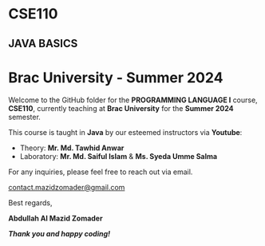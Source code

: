 # CSE110
## JAVA BASICS
# Brac University - Summer 2024

Welcome to the GitHub folder for the **PROGRAMMING LANGUAGE I** course, **CSE110**, currently teaching at **Brac University** for the **Summer 2024** semester.

This course is taught in **Java** by our esteemed instructors via **Youtube**:
- Theory: **Mr. Md. Tawhid Anwar**
- Laboratory: **Mr. Md. Saiful Islam** & **Ms. Syeda Umme Salma**


For any inquiries, please feel free to reach out via email.

contact.mazidzomader@gmail.com

Best regards,

**Abdullah Al Mazid Zomader**

***Thank you and happy coding!***
